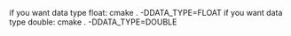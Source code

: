 if you want data type float: cmake . -DDATA_TYPE=FLOAT
if you want data type double: cmake . -DDATA_TYPE=DOUBLE

